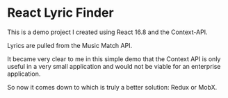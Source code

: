 # React Lyric Finder

This is a demo project I created using React 16.8 and the Context-API.

Lyrics are pulled from the Music Match API.

It became very clear to me in this simple demo that the Context API is only useful in a very small
application and would not be viable for an enterprise application.

So now it comes down to which is truly a better solution: Redux or MobX.
